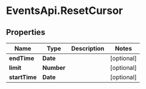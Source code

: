 # EventsApi.ResetCursor

## Properties

Name | Type | Description | Notes
------------ | ------------- | ------------- | -------------
**endTime** | **Date** |  | [optional] 
**limit** | **Number** |  | [optional] 
**startTime** | **Date** |  | [optional] 


